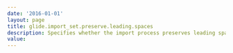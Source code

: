 ```yaml
---
date: '2016-01-01'
layout: page
title: glide.import_set.preserve.leading.spaces
description: Specifies whether the import process preserves leading spaces in Excel data cells. When false, the import process removes leading spaces from Excel data cells. When true, the import process preserves leading spaces. 
value:  
---
```


